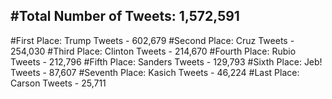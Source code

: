 #Total Number of Tweets: 1,572,591 
---
#First Place: Trump Tweets - 602,679
#Second Place: Cruz Tweets - 254,030
#Third Place: Clinton Tweets - 214,670
#Fourth Place: Rubio Tweets - 212,796
#Fifth Place: Sanders Tweets - 129,793
#Sixth Place: Jeb! Tweets - 87,607
#Seventh Place: Kasich Tweets - 46,224
#Last Place: Carson Tweets - 25,711
